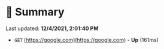 # 📖 Summary
Last updated: **12/4/2021, 2:01:40 PM**

- `GET` [https://google.com](https://google.com) - **Up** (161ms)
